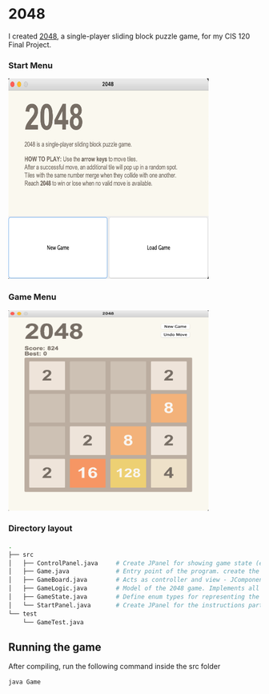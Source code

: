 # 2048
I created <a href=https://play2048.co>2048</a>, a single-player sliding block puzzle game, for my CIS 120 Final Project.

### Start Menu
<img src="img/start.png" title="Start Menu" width="400" height="400">

### Game Menu
<img src="img/game.png" title="Game Menu" width="400" height="400">

### Directory layout

```bash
.
├── src
│   ├── ControlPanel.java     # Create JPanel for showing game state (ex. score, best score) and  ability for user to undo move or create new game.
│   ├── Game.java             # Entry point of the program. create the start window and setup the game.
│   ├── GameBoard.java        # Acts as controller and view - JComponent on which the game is displayed. Handles user inputs like key pressed. Call GameLogic to perform moves and other things.
│   ├── GameLogic.java        # Model of the 2048 game. Implements all the main logics of the game (ex. merge tiles add tiles, write/read files). This is independent of the other class. 
│   ├── GameState.java        # Define enum types for representing the game state. Prevent user from doing certain things when the game is in a specific state.
│   └── StartPanel.java       # Create JPanel for the instructions part of the starting screen. 
└── test
    └── GameTest.java
```

## Running the game

After compiling, run the following command inside the src folder

```bash
java Game
```
